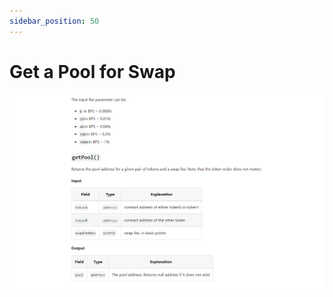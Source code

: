 ```yaml
---
sidebar_position: 50
---
```


# Get a Pool for Swap

![](https://raw.githubusercontent.com/Lyfebloc/lyfebloc-docs/main/poolswap.png)
